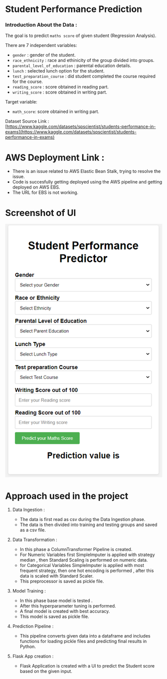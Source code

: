 # Student Performance Prediction

### Introduction About the Data :

The goal is to predict `maths score` of given student (Regression Analysis).

There are 7 independent variables:

* `gender` : gender of the student.
* `race_ethnicity` : race and ethinicity of the group divided into groups.
* `parental_level_of_education` : parental education details.
* `lunch` : selected lunch option for the student.
* `test_preparation_course` : did student completed the course required for the course.
* `reading_score` : score obtained in reading part.
* `writing_score` : score obtained in writing part.

Target variable:
* `math_score`: score obtained in writing part.

Dataset Source Link :
[https://www.kaggle.com/datasets/spscientist/students-performance-in-exams](https://www.kaggle.com/datasets/spscientist/students-performance-in-exams)

# AWS Deployment Link :

* There is an issue related to AWS Elastic Bean Stalk, trying to resolve the issue. 
* Code is succesfully getting deployed using the AWS pipeline and getting deployed on AWS EBS. 
* The URL for EBS is not working.

# Screenshot of UI

![LandingPageUI](./static_images/home_page.png)


# Approach used in the project 

1. Data Ingestion : 
    * The data is first read as csv during the Data Ingestion phase. 
    * The data is then divided into training and testing groups and saved as a csv file.

2. Data Transformation : 
    * In this phase a ColumnTransformer Pipeline is created.
    * For Numeric Variables first SimpleImputer is applied with strategy median , then Standard Scaling is performed on numeric data.
    * for Categorical Variables SimpleImputer is applied with most frequent strategy, then one hot encoding is performed , after this data is scaled with Standard Scaler.
    * This preprocessor is saved as pickle file.

3. Model Training : 
    * In this phase base model is tested .
    * After this hyperparameter tuning is performed.
    * A final model is created with best accuracy.
    * This model is saved as pickle file.

4. Prediction Pipeline : 
    * This pipeline converts given data into a dataframe and includes functions for loading pickle files and predicting final results in Python.

5. Flask App creation : 
    * Flask Application is created with a UI to predict the Student score based on the given input.
